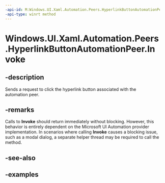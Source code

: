 ```yaml
---
-api-id: M:Windows.UI.Xaml.Automation.Peers.HyperlinkButtonAutomationPeer.Invoke
-api-type: winrt method
---
```


<!-- Method syntax.
public void HyperlinkButtonAutomationPeer.Invoke()
-->

# Windows.UI.Xaml.Automation.Peers.HyperlinkButtonAutomationPeer.Invoke


## -description

Sends a request to click the hyperlink button associated with the automation peer.



## -remarks

Calls to **Invoke** should return immediately without blocking. However, this behavior is entirely dependent on the Microsoft UI Automation provider implementation. In scenarios where calling **Invoke** causes a blocking issue, such as a modal dialog, a separate helper thread may be required to call the method.

## -see-also

## -examples

